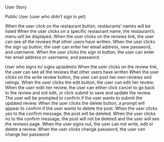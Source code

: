 User Story

Public User (user who didn’t sign in yet)

When the user click on the restaurant button, restaurants’ names will be listed
When the user clicks on a specific restaurant name, the restaurant’s menu will be displayed.
When the user clicks on the reviews link, the user can see all the reviews that other users have written.
When  the user clicks the sign up button, the user can enter her email address, new password, and username.
When the user clicks the sign in button, the user can enter her email address or username, and password.

User who signs in/ signs up(admin)
When the user clicks on the review link, the user can see all the reviews that other users have written
When the user clicks on the write review button, the user can post her own reviews and ratings.
When the user clicks the edit button, the user can edit her review.
When the user eidit her review, the user can either click cancel to go back to the review and not edit, or click submit to save and update the review.
The user will be prompted to confirm if the user wants to submit the updated review.
When the user clicks the delete button, a prompt will appear to confirm if the user wants to delete the post.
When the user clicks yes to the confirm message, the post will be deleted.
When the user clicks no to the confirm message, the post will not be deleted and the user will see the reviews page.
When the user signs out, the user can not write, edit or delete a review.
When the user clicks change password, the user can change her password
